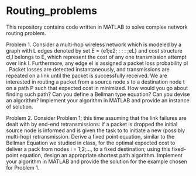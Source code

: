 # Routing_problems

This repository contains code written in MATLAB to solve complex network routing problem.

Problem 1. Consider a multi-hop wireless network which is modeled by a graph with L edges denoted by set
E = {e1;e2; : : : ;eL} and cost structure cl,l belongs to E, which represent the cost of any one transmission
attempt over link l. Furthermore, any edge el is assigned a packet loss probability pl . Packet
losses are detected instantaneously, and transmissions are repeated on a link until the packet is
successfully received. We are interested in routing a packet from a source node s to a destination
node t on a path P such that expected cost in minimized. How would you go about finding such
path? Can you define a Bellman type equation? Can you devise an algorithm? Implement your
algorithm in MATLAB and provide an instance of solution.

Problem 2. Consider Problem 1; this time assuming that the link failures are dealt with by end-end retransmissions:
if a packet is dropped the initial source node is informed and is given the task to to
initiate a new (possibly multi-hop) retransmission. Derive a fixed point equation, similar to the
Bellman Equation we studied in class, for the optimal expected cost to deliver a pack from nodes
i = 1;2;..., to a fixed destination; using this fixed-point equation, design an appropriate shortest
path algorithm. Implement your algorithm in MATLAB and provide the solution for the example
chosen for Problem 1.
